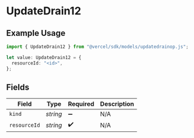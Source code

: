 # UpdateDrain12

## Example Usage

```typescript
import { UpdateDrain12 } from "@vercel/sdk/models/updatedrainop.js";

let value: UpdateDrain12 = {
  resourceId: "<id>",
};
```

## Fields

| Field              | Type               | Required           | Description        |
| ------------------ | ------------------ | ------------------ | ------------------ |
| `kind`             | *string*           | :heavy_minus_sign: | N/A                |
| `resourceId`       | *string*           | :heavy_check_mark: | N/A                |